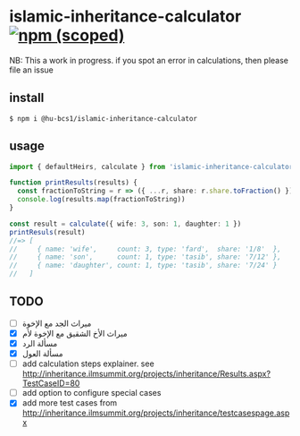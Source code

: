# islamic-inheritance-calculator <a href="https://www.npmjs.com/package/@hu-bcs1/islamic-inheritance-calculator"><img alt="npm (scoped)" src="https://img.shields.io/npm/v/@hu-bcs1/islamic-inheritance-calculator.svg?style=flat-square"></a>

NB: This a work in progress. if you spot an error in calculations, then please file an issue

## install
```
$ npm i @hu-bcs1/islamic-inheritance-calculator
```

## usage
```typescript
import { defaultHeirs, calculate } from 'islamic-inheritance-calculator'

function printResults(results) {
  const fractionToString = r => ({ ...r, share: r.share.toFraction() })
  console.log(results.map(fractionToString))
}

const result = calculate({ wife: 3, son: 1, daughter: 1 })
printResuls(result)
//=> [
//     { name: 'wife',     count: 3, type: 'fard',  share: '1/8'  },
//     { name: 'son',      count: 1, type: 'tasib', share: '7/12' },
//     { name: 'daughter', count: 1, type: 'tasib', share: '7/24' }
//   ]
```

## TODO
- [ ] ميراث الجد مع الإخوة
- [x] ميراث الأخ الشقيق مع الإخوة لأم
- [x] مسألة الرد
- [x] مسألة العول
- [ ] add calculation steps explainer. see http://inheritance.ilmsummit.org/projects/inheritance/Results.aspx?TestCaseID=80
- [ ] add option to configure special cases
- [x] add more test cases from http://inheritance.ilmsummit.org/projects/inheritance/testcasespage.aspx

